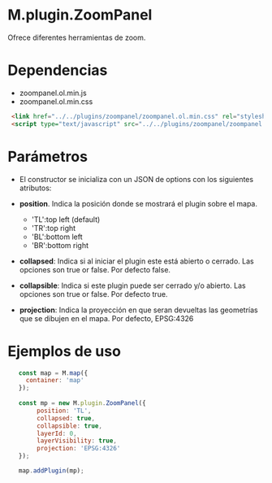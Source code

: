 # M.plugin.ZoomPanel

Ofrece diferentes herramientas de zoom.

# Dependencias

- zoompanel.ol.min.js
- zoompanel.ol.min.css


```html
 <link href="../../plugins/zoompanel/zoompanel.ol.min.css" rel="stylesheet" />
 <script type="text/javascript" src="../../plugins/zoompanel/zoompanel.ol.min.js"></script>
```

# Parámetros

- El constructor se inicializa con un JSON de options con los siguientes atributos:

- **position**. Indica la posición donde se mostrará el plugin sobre el mapa.
  - 'TL':top left (default)
  - 'TR':top right 
  - 'BL':bottom left 
  - 'BR':bottom right 
- **collapsed**: Indica si al iniciar el plugin este está abierto o cerrado. Las opciones son true or false. Por defecto false.
- **collapsible**: Indica si este plugin puede ser cerrado y/o abierto. Las opciones son true or false. Por defecto true.
- **projection**: Indica la proyección en que seran devueltas las geometrías que se dibujen en el mapa. Por defecto, EPSG:4326

# Ejemplos de uso

```javascript
   const map = M.map({
     container: 'map'
   });
  
   const mp = new M.plugin.ZoomPanel({
        position: 'TL',
        collapsed: true,
        collapsible: true,        
        layerId: 0,
        layerVisibility: true,
        projection: 'EPSG:4326'
   });   

   map.addPlugin(mp);
```
